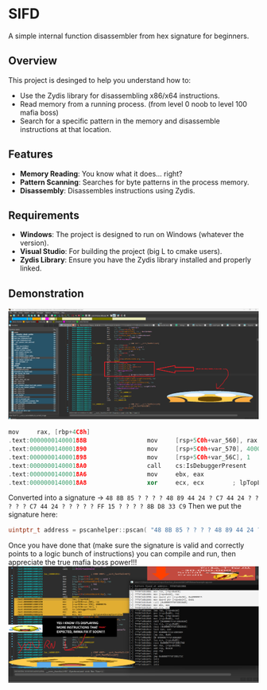 # SIFD
A simple internal function disassembler from hex signature for beginners.

## Overview

This project is desinged to help you understand how to:

- Use the Zydis library for disassembling x86/x64 instructions.
- Read memory from a running process. (from level 0 noob to level 100 mafia boss)
- Search for a specific pattern in the memory and disassemble instructions at that location.

## Features

- **Memory Reading**: You know what it does... right?
- **Pattern Scanning**: Searches for byte patterns in the process memory.
- **Disassembly**: Disassembles instructions using Zydis.

## Requirements

- **Windows**: The project is designed to run on Windows (whatever the version).
- **Visual Studio**: For building the project (big L to cmake users).
- **Zydis Library**: Ensure you have the Zydis library installed and properly linked.

## Demonstration

![So we get the signature of the stuff we want](https://raw.githubusercontent.com/efidemon69/SIFD/main/Untitled.png)

```cpp
mov     rax, [rbp+4C8h]
.text:000000014000188B                 mov     [rsp+5C0h+var_560], rax
.text:0000000140001890                 mov     [rsp+5C0h+var_570], 40000015h
.text:0000000140001898                 mov     [rsp+5C0h+var_56C], 1
.text:00000001400018A0                 call    cs:IsDebuggerPresent
.text:00000001400018A6                 mov     ebx, eax
.text:00000001400018A8                 xor     ecx, ecx        ; lpTopLevelExceptionFilter
```

Converted into a signature -> ``48 8B 85 ? ? ? ? 48 89 44 24 ? C7 44 24 ? ? ? ? ? C7 44 24 ? ? ? ? ? FF 15 ? ? ? ? 8B D8 33 C9``
Then we put the signature here:
```cpp
uintptr_t address = pscanhelper::pscan( "48 8B 85 ? ? ? ? 48 89 44 24 ? C7 44 24 ? ? ? ? ? C7 44 24 ? ? ? ? ? FF 15 ? ? ? ? 8B D8 33 C9" );
```

Once you have done that (make sure the signature is valid and correctly points to a logic bunch of instructions) you can compile and run, then appreciate the true mafia boss power!!!
![magic](https://raw.githubusercontent.com/efidemon69/SIFD/main/Screenshot_2024-08-13_120945.png)
